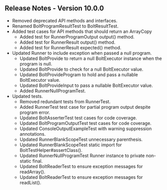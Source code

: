 ## Release Notes - Version 10.0.0

* Removed deprecated API methods and interfaces.
* Renamed BoltProgramResultTest to BoltResultTest.
* Added test cases for API methods that should return an ArrayCopy
    * Added test for RunnerProgramOutput output() method.
    * Added test for RunnerResult output() method.
    * Added test for RunnerResult expected() method.
* Updated Runner to include exception when passed a null program.
    * Updated BoltProvide to return a null BoltExecutor instance when the program is null.
    * Updated BoltProvide to check for a null BoltExecutor value.
    * Updated BoltProvideProgram to hold and pass a nullable BoltExecutor value.
    * Updated BoltProvideInput to pass a nullable BoltExecutor value.
    * Added RunnerNullProgramTest.
* Updated tests.
    * Removed redundant tests from RunnerTest.
    * Added RunnerTest test case for partial program output despite program error.
    * Updated BoltAsserterTest test cases for code coverage.
    * Updated BoltProgramOutputTest test cases for code coverage.
    * Updated ConsoleOutputExampleTest with warning suppression annotations.
    * Updated RunnerBlankScopeTest unnecessary parenthesis.
    * Updated RunnerBlankScopeTest static import for BoltTestHelper#assertClass().
    * Updated RunnerNullProgramTest Runner instance to private non-static final. 
    * Updated BoltReaderTest to ensure exception messages for readArray().
    * Updated BoltReaderTest to ensure exception messages for readList().
